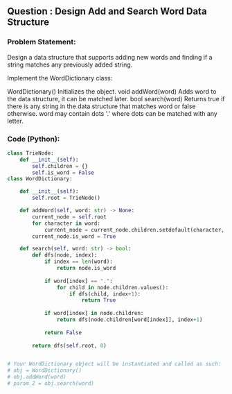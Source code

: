 ## Question : Design Add and Search Word Data Structure

### Problem Statement:
Design a data structure that supports adding new words and finding if a string matches any previously added string.

Implement the WordDictionary class:

WordDictionary() Initializes the object.
void addWord(word) Adds word to the data structure, it can be matched later.
bool search(word) Returns true if there is any string in the data structure that matches word or false otherwise. word may contain dots '.' where dots can be matched with any letter.

### Code (Python):
```python
class TrieNode:
    def __init__(self):
        self.children = {}
        self.is_word = False
class WordDictionary:

    def __init__(self):
        self.root = TrieNode() 

    def addWord(self, word: str) -> None:
        current_node = self.root
        for character in word:
            current_node = current_node.children.setdefault(character, TrieNode())
        current_node.is_word = True

    def search(self, word: str) -> bool:
        def dfs(node, index):
            if index == len(word):
                return node.is_word
               
            if word[index] == ".":
                for child in node.children.values():
                    if dfs(child, index+1):
                        return True
                    
            if word[index] in node.children:
                return dfs(node.children[word[index]], index+1)
            
            return False
    
        return dfs(self.root, 0)


# Your WordDictionary object will be instantiated and called as such:
# obj = WordDictionary()
# obj.addWord(word)
# param_2 = obj.search(word)
